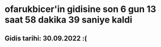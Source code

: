 # ofarukbicer'in gidisine son 6 gun 13 saat 58 dakika 39 saniye kaldi

## Gidis tarihi: 30.09.2022 :(